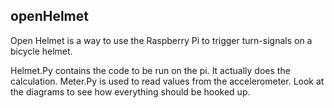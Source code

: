 ## openHelmet
Open Helmet is a way to use the Raspberry Pi to trigger turn-signals on a bicycle helmet. 

Helmet.Py contains the code to be run on the pi. It actually does the calculation. Meter.Py is used to read values from the accelerometer.
Look at the diagrams to see how everything should be hooked up. 
